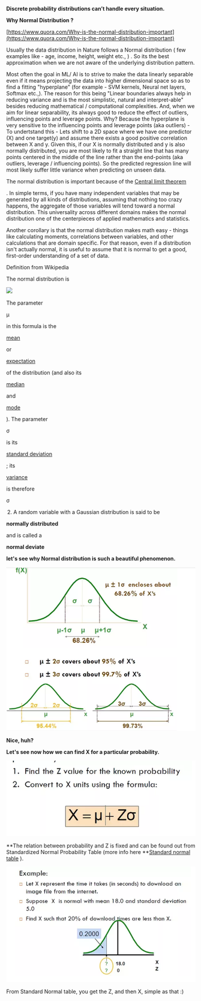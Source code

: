**Discrete probability distributions can’t handle every situation.**

**Why Normal Distribution ?**

[https://www.quora.com/Why-is-the-normal-distribution-important](https://www.quora.com/Why-is-the-normal-distribution-important)

Usually the data distribution in Nature follows a Normal distribution \( few examples like - age, income, height, weight etc., \) . So its the best approximation when we are not aware of the underlying distribution pattern.

Most often the goal in ML/ AI is to strive to make the data linearly separable even if it means projecting the data into higher dimensional space so as to find a fitting "hyperplane" \(for example - SVM kernels, Neural net layers, Softmax etc.,\). The reason for this being "Linear boundaries always help in reducing variance and is the most simplistic, natural and interpret-able" besides reducing mathematical / computational complexities. And, when we aim for linear separability, its always good to reduce the effect of outliers, influencing points and leverage points. Why? Because the hyperplane is very sensitive to the influencing points and leverage points \(aka outliers\) - To undertstand this - Lets shift to a 2D space where we have one predictor \(X\) and one target\(y\) and assume there exists a good positive correlation between X and y. Given this, if our X is normally distributed and y is also normally distributed, you are most likely to fit a straight line that has many points centered in the middle of the line rather than the end-points \(aka outliers, leverage / influencing points\). So the predicted regression line will most likely suffer little variance when predicting on unseen data.

The normal distribution is important because of the [Central limit theorem](http://en.wikipedia.org/wiki/Central_limit_theorem)

.  In simple terms, if you have many independent variables that may be generated by all kinds of distributions, assuming that nothing too crazy happens, the aggregate of those variables will tend toward a normal distribution.  This universality across different domains makes the normal distribution one of the centerpieces of applied mathematics and statistics.

Another corollary is that the normal distribution makes math easy - things like calculating moments, correlations between variables, and other calculations that are domain specific.  For that reason, even if a distribution isn't actually normal, it is useful to assume that it is normal to get a good, first-order understanding of a set of data.



Definition from Wikipedia

  


The normal distribution is

  


![](https://qph.ec.quoracdn.net/main-qimg-13b1edf5315d9bb35635ccf532936b35.webp)

The parameter

μ

in this formula is the

[mean](http://en.wikipedia.org/wiki/Mean)

or

[expectation](http://en.wikipedia.org/wiki/Expected_value)

of the distribution \(and also its

[median](http://en.wikipedia.org/wiki/Median)

and

[mode](http://en.wikipedia.org/wiki/Mode_%28statistics%29)

\). The parameter

σ

is its

[standard deviation](http://en.wikipedia.org/wiki/Standard_deviation)

; its

[variance](http://en.wikipedia.org/wiki/Variance)

is therefore

σ

 2. A random variable with a Gaussian distribution is said to be

**normally distributed**

and is called a

**normal deviate**

  


**let's see why Normal distribution is such a beautiful phenomenon.**

![](/assets/normal1.png)

**Nice, huh?**

**Let's see now how we can find X for a particular probability.**

![](/assets/normal2.png)

**The relation between probability and Z is fixed and can be found out from Standardized Normal Probability Table \(more info here **[Standard normal table](http://en.wikipedia.org/wiki/Standard_normal_table) \).

![](/assets/normal3.png)

From Standard Normal table, you get the Z, and then X, simple as that :\)

